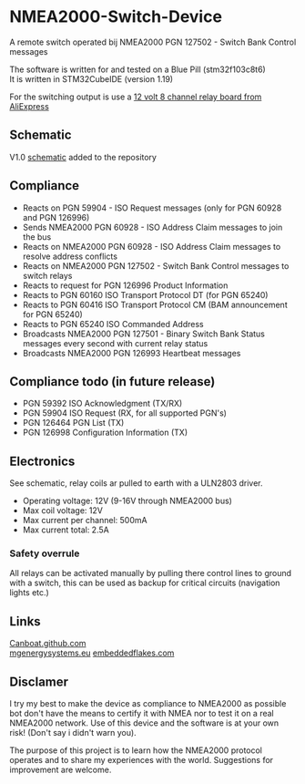 # NMEA2000-Switch-Device
A remote switch operated bij NMEA2000 PGN 127502 - Switch Bank Control messages

The software is written for and tested on a Blue Pill (stm32f103c8t6)\
It is written in STM32CubeIDE (version 1.19)

For the switching output is use a [12 volt 8 channel relay board from AliExpress](https://nl.aliexpress.com/item/1005007003070916.html)

## Schematic
V1.0 [schematic](NMEA2000%20Relay%20Controller%20V1.0.pdf) added to the repository

## Compliance
- Reacts on PGN 59904 - ISO Request messages (only for PGN 60928 and PGN 126996)
- Sends NMEA2000 PGN 60928 - ISO Address Claim messages to join the bus
- Reacts on NMEA2000 PGN 60928 - ISO Address Claim messages to resolve address conflicts
- Reacts on NMEA2000 PGN 127502 - Switch Bank Control messages to switch relays
- Reacts to request for PGN 126996 Product Information
- Reacts to PGN 60160 ISO Transport Protocol DT (for PGN 65240)
- Reacts to PGN 60416 ISO Transport Protocol CM (BAM announcement for PGN 65240)
- Reacts to PGN 65240 ISO Commanded Address
- Broadcasts NMEA2000 PGN 127501 - Binary Switch Bank Status messages every second with current relay status
- Broadcasts NMEA2000 PGN 126993 Heartbeat messages

## Compliance todo (in future release)
- PGN 59392 ISO Acknowledgment (TX/RX)
- PGN 59904 ISO Request (RX, for all supported PGN's)
- PGN 126464 PGN List (TX)
- PGN 126998 Configuration Information (TX)

## Electronics
See schematic, relay coils ar pulled to earth with a ULN2803 driver. 
- Operating voltage: 12V (9-16V through NMEA2000 bus)
- Max coil voltage: 12V
- Max current per channel: 500mA
- Max current total: 2.5A
### Safety overrule
All relays can be activated manually by pulling there control lines to ground with a switch, this can be used as backup for critical circuits (navigation lights etc.)

## Links
[Canboat.github.com](https://canboat.github.io/canboat/canboat.html)\
[mgenergysystems.eu](https://docs.mgenergysystems.eu/en/application-notes/Tracking-MG-device-on-NMEA2000-CAN-bus#:~:text=Address%20Claim%20procedure%20(ACL),send%20by%20this%20device%20first.)
[embeddedflakes.com](https://embeddedflakes.com/network-management-in-sae-j1939/)

## Disclamer
I try my best to make the device as compliance to NMEA2000 as possible bot don't have the means to certify it with NMEA nor to test it on a real NMEA2000 network. Use of this device and the software is at your own risk! (Don't say i didn't warn you).

The purpose of this project is to learn how the NMEA2000 protocol operates and to share my experiences with the world. Suggestions for improvement are welcome.

